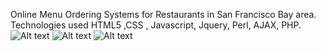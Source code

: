 Online Menu Ordering Systems for Restaurants in San Francisco Bay area. 
Technologies used HTML5 ,CSS , Javascript, Jquery, Perl, AJAX, PHP.
![Alt text](/Website-Projects/Restaurant_Reservation_Website/hotel.png?raw=true "Optional Title")
![Alt text](/Website-Projects/Restaurant_Reservation_Website/home.png?raw=true "Optional Title")
![Alt text](/Website-Projects/Restaurant_Reservation_Website/login.png?raw=true "Optional Title")
